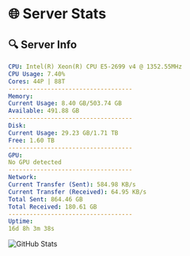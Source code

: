 # 🌐 Server Stats
## 🔍 Server Info
```yaml
CPU: Intel(R) Xeon(R) CPU E5-2699 v4 @ 1352.55MHz
CPU Usage: 7.40%
Cores: 44P | 88T
-----------------------------------
Memory:
Current Usage: 8.40 GB/503.74 GB
Available: 491.88 GB
-----------------------------------
Disk:
Current Usage: 29.23 GB/1.71 TB
Free: 1.60 TB
-----------------------------------
GPU:
No GPU detected
-----------------------------------
Network:
Current Transfer (Sent): 584.98 KB/s
Current Transfer (Received): 64.95 KB/s
Total Sent: 864.46 GB
Total Received: 180.61 GB
-----------------------------------
Uptime:
16d 8h 3m 38s
```
![GitHub Stats](https://img.shields.io/badge/Updated-2025-05-06_01:12:26-blue)